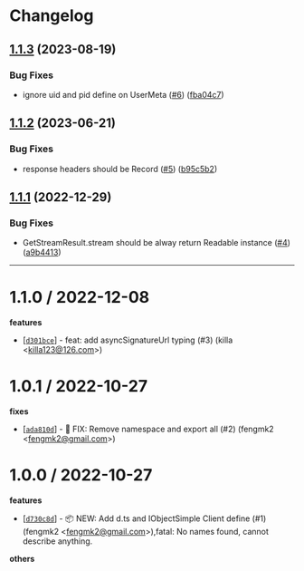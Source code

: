 # Changelog

## [1.1.3](https://github.com/node-modules/oss-interface/compare/v1.1.2...v1.1.3) (2023-08-19)


### Bug Fixes

* ignore uid and pid define on UserMeta ([#6](https://github.com/node-modules/oss-interface/issues/6)) ([fba04c7](https://github.com/node-modules/oss-interface/commit/fba04c73cae96f7baa82d7fd0ba7b01530c94b1e))

## [1.1.2](https://github.com/node-modules/oss-interface/compare/v1.1.1...v1.1.2) (2023-06-21)


### Bug Fixes

* response headers should be Record ([#5](https://github.com/node-modules/oss-interface/issues/5)) ([b95c5b2](https://github.com/node-modules/oss-interface/commit/b95c5b2c00b5c2b518f82f2cddde12bc72b0edaf))

## [1.1.1](https://github.com/node-modules/oss-interface/compare/v1.1.0...v1.1.1) (2022-12-29)


### Bug Fixes

* GetStreamResult.stream should be alway return Readable instance ([#4](https://github.com/node-modules/oss-interface/issues/4)) ([a9b4413](https://github.com/node-modules/oss-interface/commit/a9b4413f88e73e5186f6107bfa2bfe990fb810c6))

---


1.1.0 / 2022-12-08
==================

**features**
  * [[`d301bce`](http://github.com/node-modules/oss-interface/commit/d301bce563b8c5342d9280fe75c25cc108acfa4b)] - feat: add asyncSignatureUrl typing (#3) (killa <<killa123@126.com>>)

1.0.1 / 2022-10-27
==================

**fixes**
  * [[`ada810d`](http://github.com/node-modules/oss-interface/commit/ada810de575609343ca2e7484d4b0c53699dd175)] - 🐛 FIX: Remove namespace and export all (#2) (fengmk2 <<fengmk2@gmail.com>>)

1.0.0 / 2022-10-27
==================

**features**
  * [[`d730c8d`](http://github.com/node-modules/oss-interface/commit/d730c8d37d77fac70e8022804fbadcf9b97fe3b3)] - 📦 NEW: Add d.ts and IObjectSimple Client define (#1) (fengmk2 <<fengmk2@gmail.com>>),fatal: No names found, cannot describe anything.

**others**
